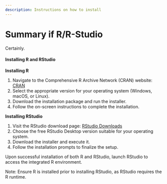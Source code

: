 ```yaml
---
description: Instructions on how to install
---
```


# Summary if R/R-Studio

Certainly.

#### Installing R and RStudio

**Installing R**

1. Navigate to the Comprehensive R Archive Network (CRAN) website: [CRAN](https://cran.r-project.org/)
2. Select the appropriate version for your operating system (Windows, macOS, or Linux).
3. Download the installation package and run the installer.
4. Follow the on-screen instructions to complete the installation.

**Installing RStudio**

1. Visit the RStudio download page: [RStudio Downloads](https://rstudio.com/products/rstudio/download/)
2. Choose the free RStudio Desktop version suitable for your operating system.
3. Download the installer and execute it.
4. Follow the installation prompts to finalize the setup.

Upon successful installation of both R and RStudio, launch RStudio to access the integrated R environment.

Note: Ensure R is installed prior to installing RStudio, as RStudio requires the R runtime.
